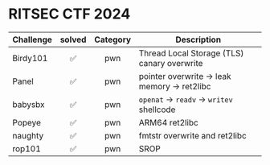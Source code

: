 # RITSEC CTF 2024

| Challenge | solved | Category | Description | 
| --- | :---: | :---: | --- |
| Birdy101 | ✅ | pwn | Thread Local Storage (TLS) canary overwrite |
| Panel | ✅ | pwn | pointer overwrite -> leak memory -> ret2libc |
| babysbx | ✅ | pwn | `openat` -> `readv` -> `writev` shellcode |
| Popeye | ✅ | pwn | ARM64 ret2libc |
| naughty | ✅ | pwn | fmtstr overwrite and ret2libc |
| rop101 | ✅ | pwn | SROP |
